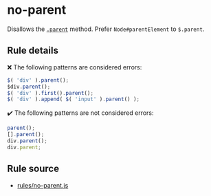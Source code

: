 # no-parent

Disallows the [`.parent`](https://api.jquery.com/parent/) method. Prefer `Node#parentElement` to `$.parent`.

## Rule details

❌ The following patterns are considered errors:
```js
$( 'div' ).parent();
$div.parent();
$( 'div' ).first().parent();
$( 'div' ).append( $( 'input' ).parent() );
```

✔️ The following patterns are not considered errors:
```js
parent();
[].parent();
div.parent();
div.parent;
```
## Rule source

* [rules/no-parent.js](../rules/no-parent.js)
